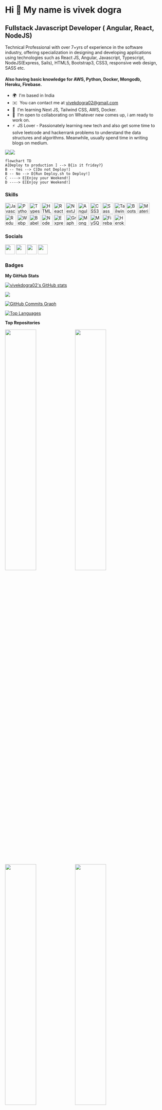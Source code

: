 Hi 👋 My name is vivek dogra
============================

Fullstack Javascript Developer ( Angular, React, NodeJS)
--------------------------------------------------------

Technical Professional with over 7+yrs of experience in the software industry, offering specialization in designing and developing applications using technologies such as React JS, Angular, Javascript, Typescript, NodeJS(Express, Sails), HTML5, Bootstrap3, CSS3, responsive web design, SASS etc.
#### Also having basic knowledge for AWS, Python, Docker, Mongodb, Heroku, Firebase.

* 🌍  I'm based in India
* ✉️  You can contact me at [vivekdogra02@gmail.com](mailto:vivekdogra02@gmail.com)
* 🧠  I'm learning Next JS, Tailwind CSS, AWS, Docker.
* 🤝  I'm open to collaborating on Whatever new comes up, i am ready to work on.
* ⚡  JS Lover - Passionately learning new tech and also get some time to solve leetcode and hackerrank problems to understand the data structures and algorithms. Meanwhile, usually spend time in writing blogs on medium.

<a href="https://www.twitter.com/VivekDo07905087" target="_blank" rel="noreferrer"><img
src="https://img.shields.io/twitter/follow/VivekDo07905087?logo=twitter&style=for-the-badge&color=22c55e&labelColor=000000"
/></a><a href="https://www.github.com/vivekdogra02" target="_blank" rel="noreferrer"><img
src="https://img.shields.io/github/followers/vivekdogra02?logo=github&style=for-the-badge&color=22c55e&labelColor=000000" /></a>
```mermaid
flowchart TD
A[Deploy to production ] --> B{is it friday?}
B -- Yes --> C[Do not Deploy!]
B -- No --> D[Run Deploy.sh to Deploy!]
C ----> E[Enjoy your Weekend!]
D ----> E[Enjoy your Weekend!]
```


### Skills

<p align="left">
<a href="https://developer.mozilla.org/en-US/docs/Web/JavaScript" target="_blank" rel="noreferrer"><img src="https://raw.githubusercontent.com/danielcranney/readme-generator/main/public/icons/skills/javascript-colored.svg" width="36" height="36" alt="Javascript" /></a>
<a href="https://www.python.org/" target="_blank" rel="noreferrer"><img src="https://raw.githubusercontent.com/danielcranney/readme-generator/main/public/icons/skills/python-colored.svg" width="36" height="36" alt="Python" /></a>
<a href="https://www.typescriptlang.org/" target="_blank" rel="noreferrer"><img src="https://raw.githubusercontent.com/danielcranney/readme-generator/main/public/icons/skills/typescript-colored.svg" width="36" height="36" alt="Typescript" /></a>
<a href="https://developer.mozilla.org/en-US/docs/Glossary/HTML5" target="_blank" rel="noreferrer"><img src="https://raw.githubusercontent.com/danielcranney/readme-generator/main/public/icons/skills/html5-colored.svg" width="36" height="36" alt="HTML5" /></a>
<a href="https://reactjs.org/" target="_blank" rel="noreferrer"><img src="https://raw.githubusercontent.com/danielcranney/readme-generator/main/public/icons/skills/react-colored.svg" width="36" height="36" alt="React" /></a>
<a href="https://nextjs.org/docs" target="_blank" rel="noreferrer"><img src="https://raw.githubusercontent.com/danielcranney/readme-generator/main/public/icons/skills/nextjs-colored.svg" width="36" height="36" alt="NextJs" /></a>
<a href="https://angular.io/" target="_blank" rel="noreferrer"><img src="https://raw.githubusercontent.com/danielcranney/readme-generator/main/public/icons/skills/angular-colored.svg" width="36" height="36" alt="Angular" /></a>
<a href="https://www.w3.org/TR/CSS/#css" target="_blank" rel="noreferrer"><img src="https://raw.githubusercontent.com/danielcranney/readme-generator/main/public/icons/skills/css3-colored.svg" width="36" height="36" alt="CSS3" /></a>
<a href="https://sass-lang.com/" target="_blank" rel="noreferrer"><img src="https://raw.githubusercontent.com/danielcranney/readme-generator/main/public/icons/skills/sass-colored.svg" width="36" height="36" alt="Sass" /></a>
<a href="https://tailwindcss.com/" target="_blank" rel="noreferrer"><img src="https://raw.githubusercontent.com/danielcranney/readme-generator/main/public/icons/skills/tailwindcss-colored.svg" width="36" height="36" alt="TailwindCSS" /></a>
<a href="https://getbootstrap.com/" target="_blank" rel="noreferrer"><img src="https://raw.githubusercontent.com/danielcranney/readme-generator/main/public/icons/skills/bootstrap-colored.svg" width="36" height="36" alt="Bootstrap" /></a>
<a href="https://mui.com/" target="_blank" rel="noreferrer"><img src="https://raw.githubusercontent.com/danielcranney/readme-generator/main/public/icons/skills/materialui-colored.svg" width="36" height="36" alt="Material UI" /></a>
<a href="https://redux.js.org/" target="_blank" rel="noreferrer"><img src="https://raw.githubusercontent.com/danielcranney/readme-generator/main/public/icons/skills/redux-colored.svg" width="36" height="36" alt="Redux" /></a>
<a href="https://webpack.js.org/" target="_blank" rel="noreferrer"><img src="https://raw.githubusercontent.com/danielcranney/readme-generator/main/public/icons/skills/webpack-colored.svg" width="36" height="36" alt="Webpack" /></a>
<a href="https://babeljs.io/" target="_blank" rel="noreferrer"><img src="https://raw.githubusercontent.com/danielcranney/readme-generator/main/public/icons/skills/babel-colored.svg" width="36" height="36" alt="Babel" /></a>
<a href="https://nodejs.org/en/" target="_blank" rel="noreferrer"><img src="https://raw.githubusercontent.com/danielcranney/readme-generator/main/public/icons/skills/nodejs-colored.svg" width="36" height="36" alt="NodeJS" /></a>
<a href="https://expressjs.com/" target="_blank" rel="noreferrer"><img src="https://raw.githubusercontent.com/danielcranney/readme-generator/main/public/icons/skills/express-colored.svg" width="36" height="36" alt="Express" /></a>
<a href="https://graphql.org/" target="_blank" rel="noreferrer"><img src="https://raw.githubusercontent.com/danielcranney/readme-generator/main/public/icons/skills/graphql-colored.svg" width="36" height="36" alt="GraphQL" /></a>
<a href="https://www.mongodb.com/" target="_blank" rel="noreferrer"><img src="https://raw.githubusercontent.com/danielcranney/readme-generator/main/public/icons/skills/mongodb-colored.svg" width="36" height="36" alt="MongoDB" /></a>
<a href="https://www.mysql.com/" target="_blank" rel="noreferrer"><img src="https://raw.githubusercontent.com/danielcranney/readme-generator/main/public/icons/skills/mysql-colored.svg" width="36" height="36" alt="MySQL" /></a>
<a href="https://firebase.google.com/" target="_blank" rel="noreferrer"><img src="https://raw.githubusercontent.com/danielcranney/readme-generator/main/public/icons/skills/firebase-colored.svg" width="36" height="36" alt="Firebase" /></a>
<a href="https://www.heroku.com/" target="_blank" rel="noreferrer"><img src="https://raw.githubusercontent.com/danielcranney/readme-generator/main/public/icons/skills/heroku-colored.svg" width="36" height="36" alt="Heroku" /></a>
</p>


### Socials

<p align="left"> <a href="https://www.github.com/vivekdogra02" target="_blank" rel="noreferrer"><img src="https://raw.githubusercontent.com/danielcranney/readme-generator/main/public/icons/socials/github.svg" width="32" height="32" /></a> <a href="https://www.linkedin.com/in/vivek-dogra-7404a530/" target="_blank" rel="noreferrer"><img src="https://raw.githubusercontent.com/danielcranney/readme-generator/main/public/icons/socials/linkedin.svg" width="32" height="32" /></a> <a href="http://www.medium.com/@vivekdogra02" target="_blank" rel="noreferrer"><img src="https://raw.githubusercontent.com/danielcranney/readme-generator/main/public/icons/socials/medium.svg" width="32" height="32" /></a> <a href="https://www.twitter.com/VivekDo07905087" target="_blank" rel="noreferrer"><img src="https://raw.githubusercontent.com/danielcranney/readme-generator/main/public/icons/socials/twitter.svg" width="32" height="32" /></a></p>

### Badges

<b>My GitHub Stats</b>

<a href="http://www.github.com/vivekdogra02"><img src="https://github-readme-stats.vercel.app/api?username=vivekdogra02&show_icons=true&hide=&count_private=true&title_color=0891b2&text_color=ffffff&icon_color=22c55e&bg_color=000000&hide_border=true&show_icons=true" alt="vivekdogra02's GitHub stats" /></a>

<a href="http://www.github.com/vivekdogra02"><img src="https://github-readme-streak-stats.herokuapp.com/?user=vivekdogra02&stroke=ffffff&background=000000&ring=0891b2&fire=0891b2&currStreakNum=ffffff&currStreakLabel=0891b2&sideNums=ffffff&sideLabels=ffffff&dates=ffffff&hide_border=true" /></a>

<a href="http://www.github.com/vivekdogra02"><img src="https://activity-graph.herokuapp.com/graph?username=vivekdogra02&bg_color=000000&color=ffffff&line=22c55e&point=ffffff&area_color=000000&area=true&hide_border=true&custom_title=GitHub%20Commits%20Graph" alt="GitHub Commits Graph" /></a>

<a href="https://github.com/vivekdogra02" align="left"><img src="https://github-readme-stats.vercel.app/api/top-langs/?username=vivekdogra02&langs_count=10&title_color=0891b2&text_color=ffffff&icon_color=22c55e&bg_color=000000&hide_border=true&locale=en&custom_title=Top%20%Languages" alt="Top Languages" /></a>

<b>Top Repositories</b>

<div width="100%" align="center">
  <a href="https://github.com/vivekdogra02/Algo-cast" align="left"
    ><img
      align="left"
      width="45%"
      src="https://github-readme-stats.vercel.app/api/pin/?username=vivekdogra02&repo=Algo-cast&title_color=0891b2&text_color=ffffff&icon_color=22c55e&bg_color=000000&hide_border=true&locale=en"
  /></a>
<a href="https://github.com/vivekdogra02/youtube-clone" align="left"><img align="left" width="45%" src="https://github-readme-stats.vercel.app/api/pin/?username=vivekdogra02&repo=youtube-clone&title_color=0891b2&text_color=ffffff&icon_color=0891b2&bg_color=1c1917&hide_border=true&locale=en" /></a></div><br /><br /><br /><br /><br /><br />
<div width="100%" align="center">
<a href="https://github.com/vivekdogra02/medium-clone" align="left"><img align="left" width="45%" src="https://github-readme-stats.vercel.app/api/pin/?username=vivekdogra02&repo=medium-clone&title_color=0891b2&text_color=ffffff&icon_color=0891b2&bg_color=1c1917&hide_border=true&locale=en" /></a>

<a href="https://github.com/vivekdogra02/Lyrics-Finder" align="left"><img align="left" width="45%" src="https://github-readme-stats.vercel.app/api/pin/?username=vivekdogra02&repo=Lyrics-Finder&title_color=0891b2&text_color=ffffff&icon_color=22c55e&bg_color=000000&hide_border=true&locale=en" /></a>

</div>

<div width="100%" align="center">
<a href="https://github.com/vivekdogra02/reddit-clone" align="left"><img align="left" width="45%" src="https://github-readme-stats.vercel.app/api/pin/?username=vivekdogra02&repo=reddit-clone&title_color=0891b2&text_color=ffffff&icon_color=0891b2&bg_color=1c1917&hide_border=true&locale=en" /></a>
<a href="https://github.com/vivekdogra02/musicify" align="left"><img align="left" width="45%" src="https://github-readme-stats.vercel.app/api/pin/?username=vivekdogra02&repo=musicify&title_color=0891b2&text_color=ffffff&icon_color=0891b2&bg_color=1c1917&hide_border=true&locale=en" /></a>
</div><br /><br /><br /><br /><br /><br /><br />
